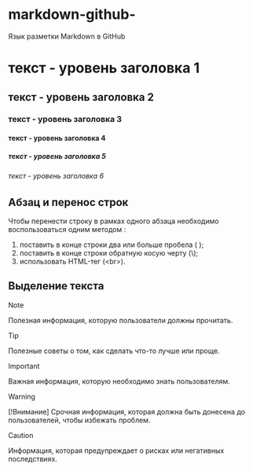 # markdown-github-
Язык разметки Markdown в GitHub 

# текст - уровень заголовка 1
## текст - уровень заголовка 2
### текст - уровень заголовка 3
#### текст - уровень заголовка 4
##### текст - уровень заголовка 5
###### текст - уровень заголовка 6


## Абзац и перенос строк
Чтобы перенести строку в рамках одного абзаца необходимо воспользоваться одним методом :
1. поставить в конце строки два или больше пробела (  );
2. поставить в конце строки обратную косую черту (\\);
3. использовать HTML-тег (\<br>).

## Выделение текста

> [!NOTE]
> Полезная информация, которую пользователи должны прочитать.

> [!TIP]
> Полезные советы о том, как сделать что-то лучше или проще.

> [!IMPORTANT]
> Важная информация, которую необходимо знать пользователям.

> [!WARNING]
> [!Внимание]
> Срочная информация, которая должна быть донесена до пользователей, чтобы избежать проблем.

> [!CAUTION]
> Информация, которая предупреждает о рисках или негативных последствиях.
